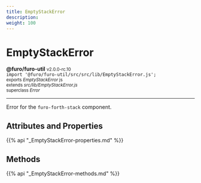 ```yaml
---
title: EmptyStackError
description: 
weight: 100
---
```


# EmptyStackError

**@furo/furo-util** <small>v2.0.0-rc.10</small>
<br>`import '@furo/furo-util/src/src/lib/EmptyStackError.js';`<small>
<br>exports *EmptyStackError* js
<br>extends *src/lib/EmptyStackError.js*
<br>superclass *Error*</small>


****

Error for the `furo-forth-stack` component.

## Attributes and Properties
{{% api "_EmptyStackError-properties.md" %}}





## Methods
{{% api "_EmptyStackError-methods.md" %}}

